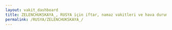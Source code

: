 ```yaml
---
layout: vakit_dashboard
title: ZELENCHUKSKAYA_, RUSYA için iftar, namaz vakitleri ve hava durumu - ilçe/eyalet seç
permalink: /RUSYA/ZELENCHUKSKAYA_/
---
```


<script type="text/javascript">
  var GLOBAL_COUNTRY = 'RUSYA';
  var GLOBAL_CITY = 'ZELENCHUKSKAYA_';
  var GLOBAL_STATE = '';
  var lat = 72;
  var lon = 21;
</script>
